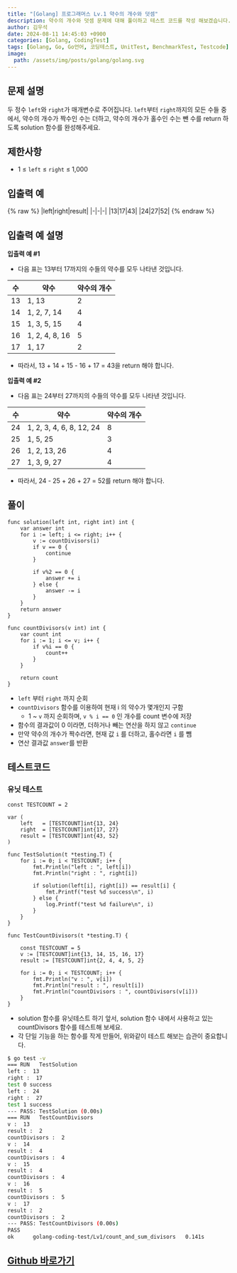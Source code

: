 ```yaml
---
title: "[Golang] 프로그래머스 Lv.1 약수의 개수와 덧셈"
description: 약수의 개수와 덧셈 문제에 대해 풀이하고 테스트 코드를 작성 해보겠습니다.
author: 김우석
date: 2024-08-11 14:45:03 +0900
categories: [Golang, CodingTest]
tags: [Golang, Go, Go언어, 코딩테스트, UnitTest, BenchmarkTest, Testcode]
image:
  path: /assets/img/posts/golang/golang.svg
---
```


## 문제 설명
두 정수 `left`와 `right`가 매개변수로 주어집니다. `left`부터 `right`까지의 모든 수들 중에서, 약수의 개수가 짝수인 수는 더하고, 약수의 개수가 홀수인 수는 뺀 수를 return 하도록 solution 함수를 완성해주세요.

## 제한사항
- 1 ≤ `left` ≤ `right` ≤ 1,000


## 입출력 예
{% raw %}
|left|right|result|
|-|-|-|
|13|17|43|
|24|27|52|
{% endraw %}


## 입출력 예 설명
**입출력 예 #1**

- 다음 표는 13부터 17까지의 수들의 약수를 모두 나타낸 것입니다.

|수|약수|약수의 개수|
|-|-|-|
|13|1, 13|2|
|14|1, 2, 7, 14|4|
|15|1, 3, 5, 15|4|
|16|1, 2, 4, 8, 16|5|
|17|1, 17|2|

- 따라서, 13 + 14 + 15 - 16 + 17 = 43을 return 해야 합니다.

**입출력 예 #2**

- 다음 표는 24부터 27까지의 수들의 약수를 모두 나타낸 것입니다.

|수|약수|약수의 개수|
|-|-|-|
|24|1, 2, 3, 4, 6, 8, 12, 24|8|
|25|1, 5, 25|3|
|26|1, 2, 13, 26|4|
|27|1, 3, 9, 27|4|

- 따라서, 24 - 25 + 26 + 27 = 52를 return 해야 합니다.

## 풀이 
```golang
func solution(left int, right int) int {
	var answer int
	for i := left; i <= right; i++ {
		v := countDivisors(i)
		if v == 0 {
			continue
		}

		if v%2 == 0 {
			answer += i
		} else {
			answer -= i
		}
	}
	return answer
}

func countDivisors(v int) int {
	var count int
	for i := 1; i <= v; i++ {
		if v%i == 0 {
			count++
		}
	}

	return count
}
```

- `left` 부터 `right` 까지 순회
- `countDivisors` 함수를 이용하여 현재 i 의 약수가 몇개인지 구함
	- 1 ~ `v` 까지 순회하며, `v % i == 0` 인 개수를 count 변수에 저장
- 함수의 결과값이 0 이라면, 더하거나 빼는 연산을 하지 않고 `continue`
- 만약 약수의 개수가 짝수라면, 현재 값 `i` 를 더하고, 홀수라면 `i` 를 뺌
- 연산 결과값 `answer`를 반환


## 테스트코드
### 유닛 테스트
```golang
const TESTCOUNT = 2

var (
	left   = [TESTCOUNT]int{13, 24}
	right  = [TESTCOUNT]int{17, 27}
	result = [TESTCOUNT]int{43, 52}
)

func TestSolution(t *testing.T) {
	for i := 0; i < TESTCOUNT; i++ {
		fmt.Println("left : ", left[i])
		fmt.Println("right : ", right[i])

		if solution(left[i], right[i]) == result[i] {
			fmt.Printf("test %d success\n", i)
		} else {
			log.Printf("test %d failure\n", i)
		}
	}
}

func TestCountDivisors(t *testing.T) {

	const TESTCOUNT = 5
	v := [TESTCOUNT]int{13, 14, 15, 16, 17}
	result := [TESTCOUNT]int{2, 4, 4, 5, 2}

	for i := 0; i < TESTCOUNT; i++ {
		fmt.Println("v : ", v[i])
		fmt.Println("result : ", result[i])
		fmt.Println("countDivisors : ", countDivisors(v[i]))
	}
}
```

- solution 함수를 유닛테스트 하기 앞서, solution 함수 내에서 사용하고 있는 countDivisors 함수를 테스트해 보세요.
- 각 단일 기능을 하는 함수를 작게 만들어, 위와같이 테스트 해보는 습관이 중요합니다.


```bash
$ go test -v
=== RUN   TestSolution
left :  13
right :  17
test 0 success
left :  24
right :  27
test 1 success
--- PASS: TestSolution (0.00s)
=== RUN   TestCountDivisors
v :  13
result :  2
countDivisors :  2
v :  14
result :  4
countDivisors :  4
v :  15
result :  4
countDivisors :  4
v :  16
result :  5
countDivisors :  5
v :  17
result :  2
countDivisors :  2
--- PASS: TestCountDivisors (0.00s)
PASS
ok      golang-coding-test/Lv1/count_and_sum_divisors   0.141s
```

## [Github 바로가기](https://github.com/kr-goos/golang-coding-test/tree/master/Lv1/count_and_sum_divisors)